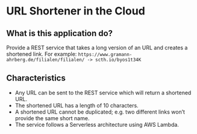# URL Shortener in the Cloud

## What is this application do?
Provide a REST service that takes a long version of an URL and creates a shortened link.
For example: `https://www.gramann-ahrberg.de/filialen/filialen/ -> scth.io/byos1t34K`

## Characteristics
* Any URL can be sent to the REST service which will return a shortened URL.
* The shortened URL has a length of 10 characters.
* A shortened URL cannot be duplicated; e.g. two different links won’t provide the same short name.
* The service follows a Serverless architecture using AWS Lambda.
